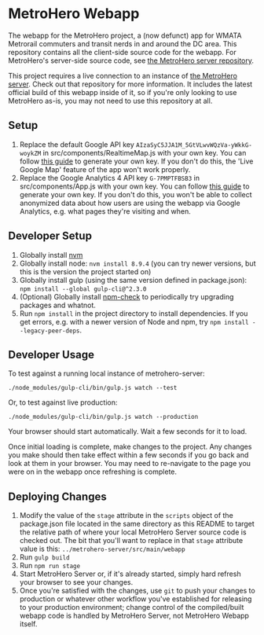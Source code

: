 # MetroHero Webapp

The webapp for the MetroHero project, a (now defunct) app for WMATA Metrorail commuters and transit nerds in and around the DC area. This repository contains all the client-side source code for the webapp. For MetroHero's server-side source code, see [the MetroHero server repository](https://github.com/jamespizzurro/metrohero-server).

This project requires a live connection to an instance of [the MetroHero server](https://github.com/jamespizzurro/metrohero-server). Check out that repository for more information. It includes the latest official build of this webapp inside of it, so if you're only looking to use MetroHero as-is, you may not need to use this repository at all.

## Setup

1. Replace the default Google API key `AIzaSyC5JJA1M_5GtVLwvWQzVa-yWkkG-woykZM` in src/components/RealtimeMap.js with your own key. You can follow [this guide](https://developers.google.com/maps/documentation/javascript/get-api-key) to generate your own key. If you don't do this, the 'Live Google Map' feature of the app won't work properly.
2. Replace the Google Analytics 4 API key `G-7PMPTFBSB3` in src/components/App.js with your own key. You can follow [this guide](https://support.google.com/analytics/answer/9304153) to generate your own key. If you don't do this, you won't be able to collect anonymized data about how users are using the webapp via Google Analytics, e.g. what pages they're visiting and when.

## Developer Setup

1. Globally install [nvm](https://github.com/creationix/nvm)
2. Globally install node: `nvm install 8.9.4` (you can try newer versions, but this is the version the project started on)
3. Globally install gulp (using the same version defined in package.json): `npm install --global gulp-cli@^2.3.0`
4. (Optional) Globally install [npm-check](https://www.npmjs.com/package/npm-check) to periodically try upgrading packages and whatnot.
5. Run `npm install` in the project directory to install dependencies. If you get errors, e.g. with a newer version of Node and npm, try `npm install --legacy-peer-deps`.

## Developer Usage

To test against a running local instance of metrohero-server:
  ```
  ./node_modules/gulp-cli/bin/gulp.js watch --test
  ```

Or, to test against live production:
  ```
  ./node_modules/gulp-cli/bin/gulp.js watch --production
  ```

Your browser should start automatically. Wait a few seconds for it to load.

Once initial loading is complete, make changes to the project. Any changes you make should then take effect within a few seconds if you go back and look at them in your browser. You may need to re-navigate to the page you were on in the webapp once refreshing is complete.

## Deploying Changes

1. Modify the value of the `stage` attribute in the `scripts` object of the package.json file located in the same directory as this README to target the relative path of where your local MetroHero Server source code is checked out. The bit that you'll want to replace in that `stage` attribute value is this: `../metrohero-server/src/main/webapp`
2. Run `gulp build`
3. Run `npm run stage`
4. Start MetroHero Server or, if it's already started, simply hard refresh your browser to see your changes.
5. Once you're satisfied with the changes, use `git` to push your changes to production or whatever other workflow you've established for releasing to your production environment; change control of the compiled/built webapp code is handled by MetroHero Server, not MetroHero Webapp itself.
